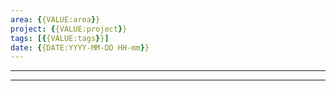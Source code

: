 ```yaml
---
area: {{VALUE:area}}
project: {{VALUE:project}}
tags: [{{VALUE:tags}}]
date: {{DATE:YYYY-MM-DD HH-mm}}
---
```

---

---



